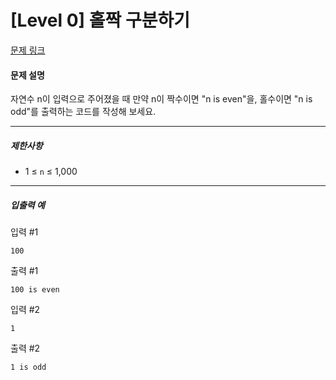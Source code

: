 # [Level 0] 홀짝 구분하기

[문제 링크](https://school.programmers.co.kr/learn/courses/30/lessons/181944)

#### 문제 설명

자연수 n이 입력으로 주어졌을 때 만약 n이 짝수이면 "n is even"을, 홀수이면 "n is odd"를 출력하는 코드를 작성해 보세요.

---

##### 제한사항

- 1 ≤ ```n``` ≤ 1,000

---

##### 입출력 예

입력 #1

```
100
```

출력 #1

```
100 is even
```

입력 #2

```
1
```

출력 #2

```
1 is odd
```
